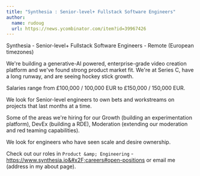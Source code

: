 ```yaml
---
title: "Synthesia : Senior-level+ Fullstack Software Engineers"
author:
  name: rudoug
  url: https://news.ycombinator.com/item?id=39967426
---
```

Synthesia - Senior-level+ Fullstack Software Engineers - Remote (European timezones)

We&#x27;re building a generative-AI powered, enterprise-grade video creation platform and we&#x27;ve found strong product market fit. We&#x27;re at Series C, have a long runway, and are seeing hockey stick growth.

Salaries range from £100,000 &#x2F; 100,000 EUR to £150,000 &#x2F; 150,000 EUR.

We look for Senior-level engineers to own bets and workstreams on projects that last months at a time.

Some of the areas we&#x27;re hiring for our Growth (building an experimentation platform), DevEx (building a RDE), Moderation (extending our moderation and red teaming capabilities).

We look for engineers who have seen scale and desire ownership.

Check out our roles in `Product &amp; Engineering` - <a href="https:&#x2F;&#x2F;www.synthesia.io&#x2F;careers#open-positions" rel="nofollow">https:&#x2F;&#x2F;www.synthesia.io&#x2F;careers#open-positions</a> or email me (address in my about page).
